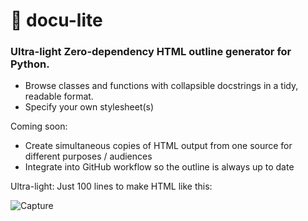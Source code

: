 # 🧾 docu-lite
### Ultra-light Zero-dependency HTML outline generator for Python. 
* Browse classes and functions with collapsible docstrings in a tidy, readable format.
* Specify your own stylesheet(s)

Coming soon:
* Create simultaneous copies of HTML output from one source for different purposes / audiences
* Integrate into GitHub workflow so the outline is always up to date

Ultra-light: Just 100 lines to make HTML like this:

![Capture](https://github.com/user-attachments/assets/c2eb5243-5666-428a-a1f7-4a09ec127285)

